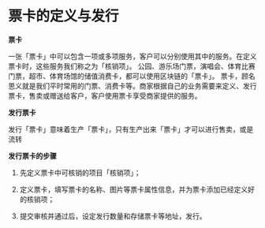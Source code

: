 # 票卡的定义与发行

**票卡** 

一张「票卡」中可以包含一项或多项服务，客户可以分别使用其中的服务。在定义票卡时，这些服务我们称之为「核销项」。 公园、游乐场门票，演唱会、体育比赛门票，超市、体育场馆的储值消费卡，都可以使用区块链的「票卡」。 票卡，顾名思义就是我们平时常用的门票、消费卡等。商家根据自己的业务需要来定义、发行票卡，售卖或赠送给客户，客户使用票卡享受商家提供的服务。

**发行票卡** 

发行「票卡」意味着生产「票卡」，只有生产出来「票卡」才可以进行售卖，或是流转

**发行票卡的步骤** 

1. 先定义票卡中可核销的项目「核销项」； 

2. 定义票卡，填写票卡的名称、图片等票卡属性信息，并为票卡添加已经定义好的核销项；

3. 提交审核并通过后，设定发行数量和存储票卡等地址，发行。

